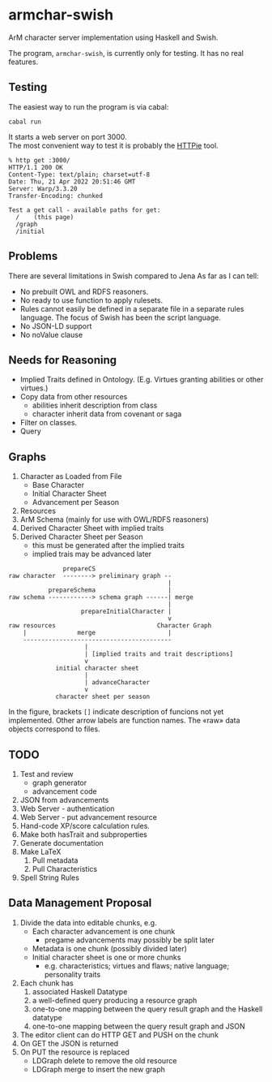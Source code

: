 # armchar-swish

ArM character server implementation using Haskell and Swish.

The program, `armchar-swish`, is currently only for testing.
It has no real features.

## Testing

The easiest way to run the program is via cabal:
```
cabal run
```

It starts a web server on port 3000.  
The most convenient way to test it is probably the
[HTTPie](https://httpie.io/) tool.
```
% http get :3000/
HTTP/1.1 200 OK
Content-Type: text/plain; charset=utf-8
Date: Thu, 21 Apr 2022 20:51:46 GMT
Server: Warp/3.3.20
Transfer-Encoding: chunked

Test a get call - available paths for get:
  /    (this page)
  /graph
  /initial
```


## Problems

There are several limitations in Swish compared to Jena
As far as I can tell:

+ No prebuilt OWL and RDFS reasoners.  
+ No ready to use function to apply rulesets.
+ Rules cannot easily be defined in a separate file in a separate
  rules language.  The focus of Swish has been the script language.
+ No JSON-LD support
+ No noValue clause

## Needs for Reasoning

+ Implied Traits defined in Ontology.
  (E.g. Virtues granting abilities or other virtues.)
+ Copy data from other resources
    - abilities inherit description from class
    - character inherit data from covenant or saga
+ Filter on classes.
+ Query

## Graphs

1.  Character as Loaded from File
    - Base Character
    - Initial Character Sheet
    - Advancement per Season
2.  Resources
3.  ArM Schema (mainly for use with OWL/RDFS reasoners)
5.  Derived Character Sheet with implied traits
4.  Derived Character Sheet per Season
    - this must be generated after the implied traits
    - implied trais may be advanced later

```
               prepareCS
raw character  --------> preliminary graph --
                                            |
           prepareSchema                    |
raw schema ------------> schema graph ------| merge
                                            |
                    prepareInitialCharacter |
                                            v
raw resources                            Character Graph
    |              merge                    |
    -----------------------------------------
                     |
                     | [implied traits and trait descriptions]
                     v
             initial character sheet
                     |
                     | advanceCharacter
                     v
             character sheet per season
```

In the figure, brackets `[]` indicate description of 
funcions not yet implemented.
Other arrow labels are function names.
The «raw» data objects correspond to files.


## TODO

1. Test and review
    - graph generator
    - advancement code
1. JSON from advancements
6. Web Server - authentication
5. Web Server - put advancement resource
6. Hand-code XP/score calculation rules.
7. Make both hasTrait and subproperties
4. Generate documentation
8. Make LaTeX
    1.  Pull metadata
    2.  Pull Characteristics
9. Spell String Rules

## Data Management Proposal

1.  Divide the data into editable chunks, e.g.
    - Each character advancement is one chunk
        - pregame advancements may possibly be split later
    - Metadata is one chunk (possibly divided later)
    - Initial character sheet is one or more chunks
        - e.g. characteristics; virtues and flaws; native language; personality traits
2.  Each chunk has 
    1. associated Haskell Datatype
    2. a well-defined query producing a resource graph
    3. one-to-one mapping between the query result graph and the Haskell datatype
    3. one-to-one mapping between the query result graph and JSON
3.  The editor client can do HTTP GET and PUSH on the chunk
4.  On GET the JSON is returned
5.  On PUT the resource is replaced
    - LDGraph delete to remove the old resource
    - LDGraph merge to insert the new graph
